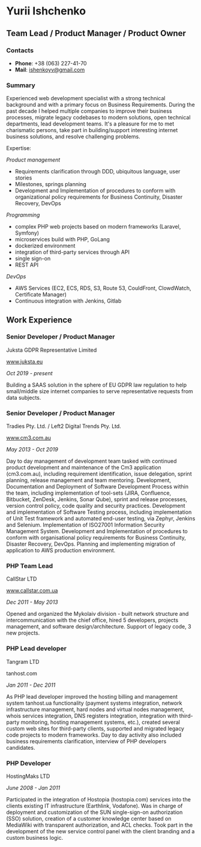 # Yurii Ishchenko

## Team Lead / Product Manager / Product Owner

### Contacts

* __Phone__: +38 (063) 227-41-70
* __Mail__: [ishenkoyv@gmail.com](mailto:ishenkoyv@gmail.com)

### Summary

Experienced web development specialist with a strong technical background and with a primary focus on Business Requirements. 
During the past decade I helped multiple companies to improve their business processes, migrate legacy codebases to modern solutions, open technical departments, lead development teams.
It's a pleasure for me to met charismatic persons, take part in building/support interesting internet business solutions, and resolve challenging problems.

Expertise:


_Product management_

 * Requirements clarification through DDD, ubiquitous language, user stories
 * Milestones, springs planning
 * Development and Implementation of procedures to conform with organizational policy requirements for Business Continuity, Disaster Recovery, DevOps


_Programming_

 * complex PHP web projects based on modern frameworks (Laravel, Symfony)
 * microservices build with PHP, GoLang
 * dockerized environment
 * integration of third-party services through API
 * single sign-on
 * REST API


_DevOps_

 * AWS Services (EC2, ECS, RDS, S3, Route 53, CouldFront, ClowdWatch, Certificate Manager)
 * Continuous integration with Jenkins, Gitlab
 



## Work Experience

### Senior Developer / Product Manager ###

Juksta GDPR Representative Limited

www.juksta.eu

_Oct 2019 - present_


Building a SAAS solution in the sphere of EU GDPR law regulation to help small/middle size internet companies to serve representative requests from data subjects.


### Senior Developer / Product Manager ###

Tradies Pty. Ltd. / Left2 Digital Trends Pty. Ltd.

www.cm3.com.au

_May 2013 - Oct 2019_



Day to day management of development team tasked with continued product development and maintenance of the Cm3 application (cm3.com.au), including requirement identification, issue delegation, sprint planning, release management and team mentoring.
Development, Documentation and Deployment of Software Development Process within the team, including implementation of tool-sets (JIRA, Confluence, Bitbucket, ZenDesk, Jenkins, Sonar Qube), sprint and release processes, version control policy, code quality and security practices.
Development and implementation of Software Testing process, including implementation of Unit Test framework and automated end-user testing, via Zephyr, Jenkins and Selenium.
Implementation of ISO27001 Information Security Management System.
Development and Implementation of procedures to conform with organisational policy requirements for Business Continuity, Disaster Recovery, DevOps.
Planning and implementing migration of application to AWS production environment.


### PHP Team Lead ###

CallStar LTD

www.callstar.com.ua

_Dec 2011 - May 2013_



Opened and organized the Mykolaiv division - built network structure and intercommunication with the chief office, hired 5 developers, projects management, and software design/architecture. Support of legacy code, 3 new projects.



### PHP Lead developer ###

Tangram LTD

tanhost.com

_Jan 2011 - Dec 2011_


As PHP lead developer improved the hosting billing and management system tanhost.ua functionality (payment systems integration, network infrastructure management, hard nodes and virtual nodes management, whois services integration, DNS registers integration, integration with third-party monitoring, hosting management systems, etc.), created several custom web sites for third-party clients, supported and migrated legacy code projects to modern frameworks.
Day to day activity also included business requirements clarification, interview of PHP developers candidates.



### PHP Developer ###

HostingMaks LTD

_June 2008 - Jan 2011_



Participated in the integration of Hostopia (hostopia.com) services into the clients existing IT infrastructure (Earthlink, Vodafone). Was in charge of deployment and customization of the SUN single-sign-on authorization (SSO) solution, creation of a customer knowledge center based on MediaWiki with transparent authorization, and ACL checks. Took part in the development of the new service control panel with the client branding and a custom business logic.
